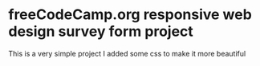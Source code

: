 # freeCodeCamp.org responsive web design survey form project

This is a very simple project
I added some css to make it more beautiful
